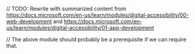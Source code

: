 // TODO: Rewrite with summarized content from https://docs.microsoft.com/en-us/learn/modules/digital-accessibility/00-web-development and https://docs.microsoft.com/en-us/learn/modules/digital-accessibility/01-app-development

// The above module should probably be a prerequisite if we can require that.